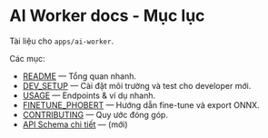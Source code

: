 # AI Worker docs - Mục lục

Tài liệu cho `apps/ai-worker`.

Các mục:

- [README](../README.md) — Tổng quan nhanh.
- [DEV_SETUP](./DEV_SETUP.md) — Cài đặt môi trường và test cho developer mới.
- [USAGE](./USAGE.md) — Endpoints & ví dụ nhanh.
- [FINETUNE_PHOBERT](./FINETUNE_PHOBERT.md) — Hướng dẫn fine-tune và export ONNX.
- [CONTRIBUTING](./CONTRIBUTING.md) — Quy ước đóng góp.
- [API Schema chi tiết](./API_SCHEMA.md) — (mới)
